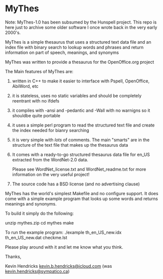 MyThes
======

Note: MyThes-1.0 has been subsumed by the Hunspell project.
This repo is here just to archive some older software I once wrote
back in the very early 2000's.


MyThes is a simple thesaurus that uses a structured
text data file and an index file with binary search
to lookup words and phrases and return information
on part of speech, meanings, and synonyms

MyThes was written to provide a thesaurus for the 
OpenOffice.org project 

The Main features of MyThes are:

1. written in C++ to make it easier to interface with 
   Pspell, OpenOffice, AbiWord, etc

2. it is stateless, uses no static variables and
   should be completely reentrant with no ifdefs  

3. it compiles with -ansi and -pedantic and -Wall
   with no warnigns so it shouldbe quite portable

4. it uses a simple perl program to read the structured
   text file and create the index needed for bianry
   searching

5. it is very simple with *lots* of comments.
   The main "smarts" are in the structure of the
   text file that makes up the thesaurus data

6. It comes with a ready-to-go structured thesaurus
   data file for en_US extracted from the WordNet-2.0 data.

   Please see WordNet_license.txt and WordNet_readme.txt
   for more information on the very useful project!
   

7. The source code has a BSD license (and  no advertising clause)


MyThes has the world's simplest Makefile and no 
configure support. It does come with a simple example 
program that looks up some words and returns meanings 
and synonyms.

To build it simply do the following:

unzip mythes.zip
cd mythes
make

To run the example program:
./example th_en_US_new.idx th_en_US_new.dat checkme.lst

Please play around with it and let me know
what you think.

Thanks,

Kevin Hendricks
kevin.b.hendricks@icloud.com (was kevin.hendricks@sympatico.ca)

   
